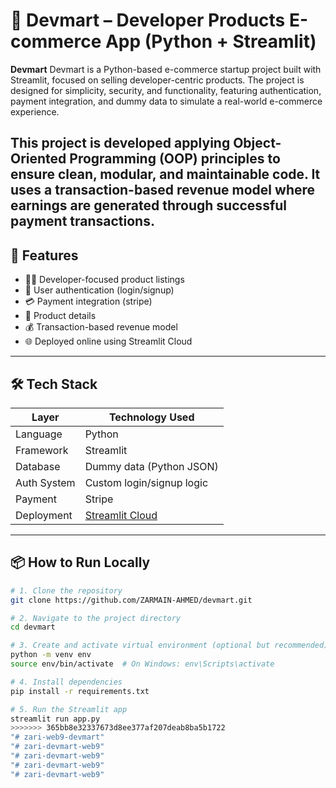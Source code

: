 
# 🛒 Devmart – Developer Products E-commerce App (Python + Streamlit)

**Devmart** 
Devmart is a Python-based e-commerce startup project built with Streamlit, focused on selling developer-centric products. The project is designed for simplicity, security, and functionality, featuring authentication, payment integration, and dummy data to simulate a real-world e-commerce experience.

This project is developed applying **Object-Oriented Programming (OOP) principles** to ensure clean, modular, and maintainable code. It uses a **transaction-based revenue model** where earnings are generated through successful payment transactions.
---

## 🚀 Features

- 🧑‍💻 Developer-focused product listings
- 🔐 User authentication (login/signup)
- 💳 Payment integration (stripe)
- 📂 Product details 
- 💰 Transaction-based revenue model
- 🌐 Deployed online using Streamlit Cloud

---

## 🛠️ Tech Stack

| Layer         | Technology Used           |
|---------------|----------------------------|
| Language      | Python                     |
| Framework     | Streamlit                  |
| Database      | Dummy data (Python JSON) |
| Auth System   | Custom login/signup logic  |
| Payment       | Stripe  |
| Deployment    | [Streamlit Cloud](https://streamlit.io/cloud) |

---

## 📦 How to Run Locally

```bash
# 1. Clone the repository
git clone https://github.com/ZARMAIN-AHMED/devmart.git

# 2. Navigate to the project directory
cd devmart

# 3. Create and activate virtual environment (optional but recommended)
python -m venv env
source env/bin/activate  # On Windows: env\Scripts\activate

# 4. Install dependencies
pip install -r requirements.txt

# 5. Run the Streamlit app
streamlit run app.py
>>>>>>> 365bb8e32337673d8ee377af207deab8ba5b1722
"# zari-web9-devmart" 
"# zari-devmart-web9" 
"# zari-devmart-web9" 
"# zari-devmart-web9" 
"# zari-devmart-web9" 
